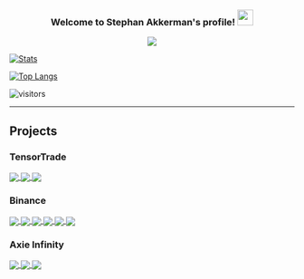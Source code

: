 <h3 align="center">
  Welcome to Stephan Akkerman's profile!
  <img src="https://media.giphy.com/media/hvRJCLFzcasrR4ia7z/giphy.gif" width="28">
</h3>

<p align="center">
  <a href="https://github.com/DenverCoder1/readme-typing-svg"><img src="https://readme-typing-svg.herokuapp.com?color=%23A37BCB&lines=Back-end+Software+Engineer;Focused+On+Machine+Learning+%26+Trading"></a>
</p>

[![Stats](https://github-readme-stats.vercel.app/api?username=StephanAkkerman&count_private=true&show_icons=true&theme=nightowl&hide=contribs,prs)](https://github.com/StephanAkkerman/?tab=repositories)

[![Top Langs](https://github-readme-stats.vercel.app/api/top-langs/?username=StephanAkkerman&layout=compact&theme=nightowl&exclude_repo=StephanAkkerman.github.io)](https://github.com/StephanAkkerman/?tab=repositories)

![visitors](https://visitor-badge.laobi.icu/badge?page_id=StephanAkkerman.StephanAkkerman)

---
## Projects
### TensorTrade
<a href="https://github.com/StephanAkkerman/TensorTradeExtras">
  <img align="center" src="https://github-readme-stats.vercel.app/api/pin/?username=StephanAkkerman&repo=TensorTradeExtras&theme=nightowl " />
</a>

<a href="https://github.com/StephanAkkerman/TensorTrade">
  <img align="center" src="https://github-readme-stats.vercel.app/api/pin/?username=StephanAkkerman&repo=TensorTrade&theme=nightowl " />
</a>

<a href="https://github.com/StephanAkkerman/Crypto_OHLCV">
  <img align="center" src="https://github-readme-stats.vercel.app/api/pin/?username=StephanAkkerman&repo=Crypto_OHLCV&theme=nightowl " />
</a>

### Binance
<a href="https://github.com/StephanAkkerman/BinanceData">
  <img align="center" src="https://github-readme-stats.vercel.app/api/pin/?username=StephanAkkerman&repo=BinanceData&theme=nightowl " />
</a>

<a href="https://github.com/StephanAkkerman/Binance_Trailing_Stop_Loss">
  <img align="center" src="https://github-readme-stats.vercel.app/api/pin/?username=StephanAkkerman&repo=Binance_Trailing_Stop_Loss&theme=nightowl " />
</a>

<a href="https://github.com/StephanAkkerman/Live_Binance_Charts">
  <img align="center" src="https://github-readme-stats.vercel.app/api/pin/?username=StephanAkkerman&repo=Live_Binance_Charts&theme=nightowl " />
</a>

<a href="https://github.com/StephanAkkerman/Binance_Line_Chart">
  <img align="center" src="https://github-readme-stats.vercel.app/api/pin/?username=StephanAkkerman&repo=Binance_Line_Chart&theme=nightowl " />
</a>

<a href="https://github.com/StephanAkkerman/Binance_Stop_Loss_Alert">
  <img align="center" src="https://github-readme-stats.vercel.app/api/pin/?username=StephanAkkerman&repo=Binance_Stop_Loss_Alert&theme=nightowl " />
</a>

<a href="https://github.com/StephanAkkerman/New_Binance_Listings">
  <img align="center" src="https://github-readme-stats.vercel.app/api/pin/?username=StephanAkkerman&repo=New_Binance_Listings&theme=nightowl " />
</a>

### Axie Infinity
<a href="https://github.com/StephanAkkerman/Axie_Infinity_Extras">
  <img align="center" src="https://github-readme-stats.vercel.app/api/pin/?username=StephanAkkerman&repo=Axie_Infinity_Extras&theme=nightowl " />
</a>

<a href="https://github.com/StephanAkkerman/Axie_Manager_Bot">
  <img align="center" src="https://github-readme-stats.vercel.app/api/pin/?username=StephanAkkerman&repo=Axie_Manager_Bot&theme=nightowl " />
</a>

<a href="https://github.com/StephanAkkerman/Scholar_Stats">
  <img align="center" src="https://github-readme-stats.vercel.app/api/pin/?username=StephanAkkerman&repo=Scholar_Stats&theme=nightowl " />
</a>
